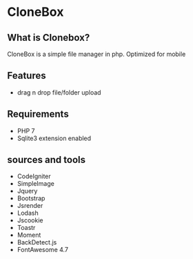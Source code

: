 # CloneBox

## What is Clonebox?
CloneBox is a simple file manager in php. Optimized for mobile


## Features
- drag n drop file/folder upload

## Requirements
- PHP 7
- Sqlite3 extension enabled

## sources and tools
- CodeIgniter
- SimpleImage
- Jquery
- Bootstrap
- Jsrender
- Lodash
- Jscookie
- Toastr
- Moment
- BackDetect.js
- FontAwesome 4.7
